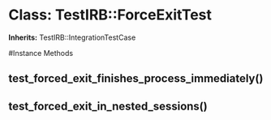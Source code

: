 # Class: TestIRB::ForceExitTest
**Inherits:** TestIRB::IntegrationTestCase
    




#Instance Methods
## test_forced_exit_finishes_process_immediately() [](#method-i-test_forced_exit_finishes_process_immediately)

## test_forced_exit_in_nested_sessions() [](#method-i-test_forced_exit_in_nested_sessions)

